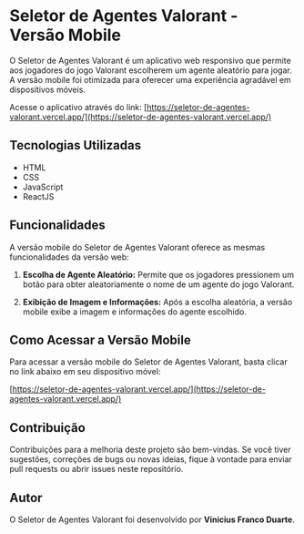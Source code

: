 # Seletor de Agentes Valorant - Versão Mobile

O Seletor de Agentes Valorant é um aplicativo web responsivo que permite aos jogadores do jogo Valorant escolherem um agente aleatório para jogar. A versão mobile foi otimizada para oferecer uma experiência agradável em dispositivos móveis.

Acesse o aplicativo através do link: [https://seletor-de-agentes-valorant.vercel.app/](https://seletor-de-agentes-valorant.vercel.app/)

## Tecnologias Utilizadas
- HTML
- CSS
- JavaScript
- ReactJS

## Funcionalidades

A versão mobile do Seletor de Agentes Valorant oferece as mesmas funcionalidades da versão web:

1. **Escolha de Agente Aleatório:** Permite que os jogadores pressionem um botão para obter aleatoriamente o nome de um agente do jogo Valorant.

2. **Exibição de Imagem e Informações:** Após a escolha aleatória, a versão mobile exibe a imagem e informações do agente escolhido.

## Como Acessar a Versão Mobile

Para acessar a versão mobile do Seletor de Agentes Valorant, basta clicar no link abaixo em seu dispositivo móvel:

[https://seletor-de-agentes-valorant.vercel.app/](https://seletor-de-agentes-valorant.vercel.app/)

## Contribuição

Contribuições para a melhoria deste projeto são bem-vindas. Se você tiver sugestões, correções de bugs ou novas ideias, fique à vontade para enviar pull requests ou abrir issues neste repositório.

## Autor

O Seletor de Agentes Valorant foi desenvolvido por **Vinicius Franco Duarte**.
